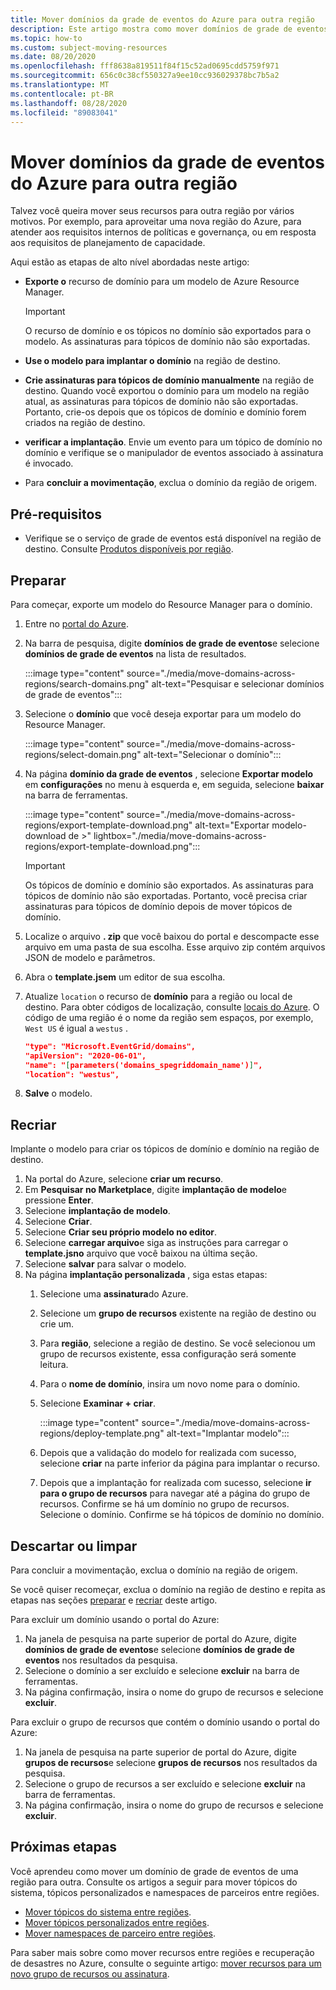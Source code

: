 ```yaml
---
title: Mover domínios da grade de eventos do Azure para outra região
description: Este artigo mostra como mover domínios de grade de eventos do Azure de uma região para outra região.
ms.topic: how-to
ms.custom: subject-moving-resources
ms.date: 08/20/2020
ms.openlocfilehash: fff8638a819511f84f15c52ad0695cdd5759f971
ms.sourcegitcommit: 656c0c38cf550327a9ee10cc936029378bc7b5a2
ms.translationtype: MT
ms.contentlocale: pt-BR
ms.lasthandoff: 08/28/2020
ms.locfileid: "89083041"
---
```

# <a name="move-azure-event-grid-domains-to-another-region"></a>Mover domínios da grade de eventos do Azure para outra região
Talvez você queira mover seus recursos para outra região por vários motivos. Por exemplo, para aproveitar uma nova região do Azure, para atender aos requisitos internos de políticas e governança, ou em resposta aos requisitos de planejamento de capacidade. 

Aqui estão as etapas de alto nível abordadas neste artigo: 

- **Exporte o** recurso de domínio para um modelo de Azure Resource Manager. 

    > [!IMPORTANT]
    > O recurso de domínio e os tópicos no domínio são exportados para o modelo. As assinaturas para tópicos de domínio não são exportadas. 
- **Use o modelo para implantar o domínio** na região de destino. 
- **Crie assinaturas para tópicos de domínio manualmente** na região de destino. Quando você exportou o domínio para um modelo na região atual, as assinaturas para tópicos de domínio não são exportadas. Portanto, crie-os depois que os tópicos de domínio e domínio forem criados na região de destino. 
- **verificar a implantação**. Envie um evento para um tópico de domínio no domínio e verifique se o manipulador de eventos associado à assinatura é invocado. 
- Para **concluir a movimentação**, exclua o domínio da região de origem. 

## <a name="prerequisites"></a>Pré-requisitos
- Verifique se o serviço de grade de eventos está disponível na região de destino. Consulte [Produtos disponíveis por região](https://azure.microsoft.com/global-infrastructure/services/?products=event-grid&regions=all).

## <a name="prepare"></a>Preparar
Para começar, exporte um modelo do Resource Manager para o domínio. 

1. Entre no [portal do Azure](https://portal.azure.com).
2. Na barra de pesquisa, digite **domínios de grade de eventos**e selecione **domínios de grade de eventos** na lista de resultados. 

    :::image type="content" source="./media/move-domains-across-regions/search-domains.png" alt-text="Pesquisar e selecionar domínios de grade de eventos":::
3. Selecione o **domínio** que você deseja exportar para um modelo do Resource Manager. 

    :::image type="content" source="./media/move-domains-across-regions/select-domain.png" alt-text="Selecionar o domínio":::   
4. Na página **domínio da grade de eventos** , selecione **Exportar modelo** em **configurações** no menu à esquerda e, em seguida, selecione **baixar** na barra de ferramentas. 

    :::image type="content" source="./media/move-domains-across-regions/export-template-download.png" alt-text="Exportar modelo-download de >" lightbox="./media/move-domains-across-regions/export-template-download.png":::   

    > [!IMPORTANT]
    > Os tópicos de domínio e domínio são exportados. As assinaturas para tópicos de domínio não são exportadas. Portanto, você precisa criar assinaturas para tópicos de domínio depois de mover tópicos de domínio. 
5. Localize o arquivo **. zip** que você baixou do portal e descompacte esse arquivo em uma pasta de sua escolha. Esse arquivo zip contém arquivos JSON de modelo e parâmetros. 
1. Abra o **template.jsem** um editor de sua escolha. 
8. Atualize `location` o recurso de **domínio** para a região ou local de destino. Para obter códigos de localização, consulte [locais do Azure](https://azure.microsoft.com/global-infrastructure/locations/). O código de uma região é o nome da região sem espaços, por exemplo, `West US` é igual a `westus` .

    ```json
    "type": "Microsoft.EventGrid/domains",
    "apiVersion": "2020-06-01",
    "name": "[parameters('domains_spegriddomain_name')]",
    "location": "westus",
    ```
1. **Salve** o modelo. 

## <a name="recreate"></a>Recriar 
Implante o modelo para criar os tópicos de domínio e domínio na região de destino. 

1. Na portal do Azure, selecione **criar um recurso**.
2. Em **Pesquisar no Marketplace**, digite **implantação de modelo**e pressione **Enter**.
3. Selecione **implantação de modelo**.
4. Selecione **Criar**.
5. Selecione **Criar seu próprio modelo no editor**.
6. Selecione **carregar arquivo**e siga as instruções para carregar o **template.jsno** arquivo que você baixou na última seção.
7. Selecione **salvar** para salvar o modelo. 
8. Na página **implantação personalizada** , siga estas etapas:
    1. Selecione uma **assinatura**do Azure. 
    1. Selecione um **grupo de recursos** existente na região de destino ou crie um. 
    1. Para **região**, selecione a região de destino. Se você selecionou um grupo de recursos existente, essa configuração será somente leitura. 
    1. Para o **nome de domínio**, insira um novo nome para o domínio. 
    1. Selecione **Examinar + criar**. 
    
        :::image type="content" source="./media/move-domains-across-regions/deploy-template.png" alt-text="Implantar modelo":::        
    1. Depois que a validação do modelo for realizada com sucesso, selecione **criar** na parte inferior da página para implantar o recurso. 
    1. Depois que a implantação for realizada com sucesso, selecione **ir para o grupo de recursos** para navegar até a página do grupo de recursos. Confirme se há um domínio no grupo de recursos. Selecione o domínio. Confirme se há tópicos de domínio no domínio. 

## <a name="discard-or-clean-up"></a>Descartar ou limpar
Para concluir a movimentação, exclua o domínio na região de origem.  

Se você quiser recomeçar, exclua o domínio na região de destino e repita as etapas nas seções [preparar](#prepare) e [recriar](#recreate) deste artigo.

Para excluir um domínio usando o portal do Azure:

1. Na janela de pesquisa na parte superior de portal do Azure, digite **domínios de grade de eventos**e selecione **domínios de grade de eventos** nos resultados da pesquisa. 
2. Selecione o domínio a ser excluído e selecione **excluir** na barra de ferramentas. 
3. Na página confirmação, insira o nome do grupo de recursos e selecione **excluir**.  

Para excluir o grupo de recursos que contém o domínio usando o portal do Azure:

1. Na janela de pesquisa na parte superior de portal do Azure, digite **grupos de recursos**e selecione **grupos de recursos** nos resultados da pesquisa. 
2. Selecione o grupo de recursos a ser excluído e selecione **excluir** na barra de ferramentas. 
3. Na página confirmação, insira o nome do grupo de recursos e selecione **excluir**.  

## <a name="next-steps"></a>Próximas etapas
Você aprendeu como mover um domínio de grade de eventos de uma região para outra. Consulte os artigos a seguir para mover tópicos do sistema, tópicos personalizados e namespaces de parceiros entre regiões.

- [Mover tópicos do sistema entre regiões](move-system-topics-across-regions.md). 
- [Mover tópicos personalizados entre regiões](move-custom-topics-across-regions.md). 
- [Mover namespaces de parceiro entre regiões](move-partner-namespaces-across-regions.md).

Para saber mais sobre como mover recursos entre regiões e recuperação de desastres no Azure, consulte o seguinte artigo: [mover recursos para um novo grupo de recursos ou assinatura](../azure-resource-manager/management/move-resource-group-and-subscription.md).